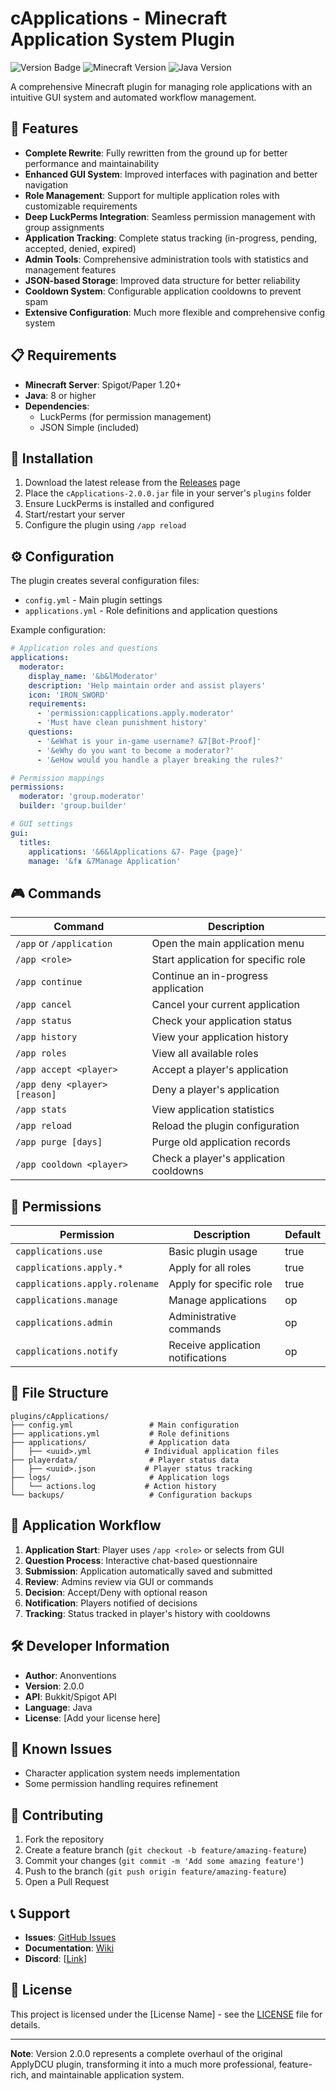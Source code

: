 # cApplications - Minecraft Application System Plugin

![Version Badge](https://img.shields.io/badge/cApplications-v2.0.0-blue?style=for-the-badge)
![Minecraft Version](https://img.shields.io/badge/Minecraft-1.20.6+-green?style=for-the-badge)
![Java Version](https://img.shields.io/badge/Java-8+-orange?style=for-the-badge)

A comprehensive Minecraft plugin for managing role applications with an intuitive GUI system and automated workflow management.

## 🌟 Features

- **Complete Rewrite**: Fully rewritten from the ground up for better performance and maintainability
- **Enhanced GUI System**: Improved interfaces with pagination and better navigation
- **Role Management**: Support for multiple application roles with customizable requirements
- **Deep LuckPerms Integration**: Seamless permission management with group assignments
- **Application Tracking**: Complete status tracking (in-progress, pending, accepted, denied, expired)
- **Admin Tools**: Comprehensive administration tools with statistics and management features
- **JSON-based Storage**: Improved data structure for better reliability
- **Cooldown System**: Configurable application cooldowns to prevent spam
- **Extensive Configuration**: Much more flexible and comprehensive config system

## 📋 Requirements

- **Minecraft Server**: Spigot/Paper 1.20+
- **Java**: 8 or higher
- **Dependencies**: 
  - LuckPerms (for permission management)
  - JSON Simple (included)

## 🚀 Installation

1. Download the latest release from the [Releases](../../releases) page
2. Place the `cApplications-2.0.0.jar` file in your server's `plugins` folder
3. Ensure LuckPerms is installed and configured
4. Start/restart your server
5. Configure the plugin using `/app reload`

## ⚙️ Configuration

The plugin creates several configuration files:

- `config.yml` - Main plugin settings
- `applications.yml` - Role definitions and application questions

Example configuration:

```yaml
# Application roles and questions
applications:
  moderator:
    display_name: '&b&lModerator'
    description: 'Help maintain order and assist players'
    icon: 'IRON_SWORD'
    requirements:
      - 'permission:capplications.apply.moderator'
      - 'Must have clean punishment history'
    questions:
      - '&eWhat is your in-game username? &7[Bot-Proof]'
      - '&eWhy do you want to become a moderator?'
      - '&eHow would you handle a player breaking the rules?'

# Permission mappings
permissions:
  moderator: 'group.moderator'
  builder: 'group.builder'

# GUI settings
gui:
  titles:
    applications: '&6&lApplications &7- Page {page}'
    manage: '&f♜ &7Manage Application'
```

## 🎮 Commands

| Command | Description |
|---------|-------------|
| `/app` or `/application` | Open the main application menu |
| `/app <role>` | Start application for specific role |
| `/app continue` | Continue an in-progress application |
| `/app cancel` | Cancel your current application |
| `/app status` | Check your application status |
| `/app history` | View your application history |
| `/app roles` | View all available roles |
| `/app accept <player>` | Accept a player's application |
| `/app deny <player> [reason]` | Deny a player's application |
| `/app stats` | View application statistics |
| `/app reload` | Reload the plugin configuration |
| `/app purge [days]` | Purge old application records |
| `/app cooldown <player>` | Check a player's application cooldowns |

## 🔧 Permissions

| Permission | Description | Default |
|------------|-------------|---------|
| `capplications.use` | Basic plugin usage | true |
| `capplications.apply.*` | Apply for all roles | true |
| `capplications.apply.rolename` | Apply for specific role | true |
| `capplications.manage` | Manage applications | op |
| `capplications.admin` | Administrative commands | op |
| `capplications.notify` | Receive application notifications | op |

## 📁 File Structure

```
plugins/cApplications/
├── config.yml                 # Main configuration
├── applications.yml           # Role definitions
├── applications/              # Application data
│   ├── <uuid>.yml            # Individual application files
├── playerdata/                # Player status data
│   ├── <uuid>.json           # Player status tracking
├── logs/                      # Application logs
│   └── actions.log           # Action history
└── backups/                   # Configuration backups
```

## 🔄 Application Workflow

1. **Application Start**: Player uses `/app <role>` or selects from GUI
2. **Question Process**: Interactive chat-based questionnaire
3. **Submission**: Application automatically saved and submitted
4. **Review**: Admins review via GUI or commands
5. **Decision**: Accept/Deny with optional reason
6. **Notification**: Players notified of decisions
7. **Tracking**: Status tracked in player's history with cooldowns

## 🛠️ Developer Information

- **Author**: Anonventions
- **Version**: 2.0.0
- **API**: Bukkit/Spigot API
- **Language**: Java
- **License**: [Add your license here]

## 🐛 Known Issues

- Character application system needs implementation
- Some permission handling requires refinement

## 🤝 Contributing

1. Fork the repository
2. Create a feature branch (`git checkout -b feature/amazing-feature`)
3. Commit your changes (`git commit -m 'Add some amazing feature'`)
4. Push to the branch (`git push origin feature/amazing-feature`)
5. Open a Pull Request

## 📞 Support

- **Issues**: [GitHub Issues](../../issues)
- **Documentation**: [Wiki](../../wiki)
- **Discord**: [[Link](https://discord.gg/SG8jvb9WU5)]

## 📜 License

This project is licensed under the [License Name] - see the [LICENSE](LICENSE) file for details.

---

**Note**: Version 2.0.0 represents a complete overhaul of the original ApplyDCU plugin, transforming it into a much more professional, feature-rich, and maintainable application system.

